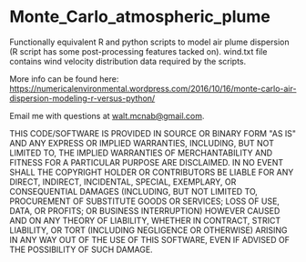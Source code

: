 # Monte_Carlo_atmospheric_plume
Functionally equivalent R and python scripts to model air plume dispersion (R script has some post-processing features tacked on).
wind.txt file contains wind velocity distribution data required by the scripts.

More info can be found here: https://numericalenvironmental.wordpress.com/2016/10/16/monte-carlo-air-dispersion-modeling-r-versus-python/

Email me with questions at walt.mcnab@gmail.com. 

THIS CODE/SOFTWARE IS PROVIDED IN SOURCE OR BINARY FORM "AS IS" AND ANY EXPRESS OR IMPLIED WARRANTIES, INCLUDING, BUT NOT LIMITED TO, THE IMPLIED WARRANTIES OF MERCHANTABILITY AND FITNESS FOR A PARTICULAR PURPOSE ARE DISCLAIMED. IN NO EVENT SHALL THE COPYRIGHT HOLDER OR CONTRIBUTORS BE LIABLE FOR ANY DIRECT, INDIRECT, INCIDENTAL, SPECIAL, EXEMPLARY, OR CONSEQUENTIAL DAMAGES (INCLUDING, BUT NOT LIMITED TO, PROCUREMENT OF SUBSTITUTE GOODS OR SERVICES; LOSS OF USE, DATA, OR PROFITS; OR BUSINESS INTERRUPTION) HOWEVER CAUSED AND ON ANY THEORY OF LIABILITY, WHETHER IN CONTRACT, STRICT LIABILITY, OR TORT (INCLUDING NEGLIGENCE OR OTHERWISE) ARISING IN ANY WAY OUT OF THE USE OF THIS SOFTWARE, EVEN IF ADVISED OF THE POSSIBILITY OF SUCH DAMAGE.
